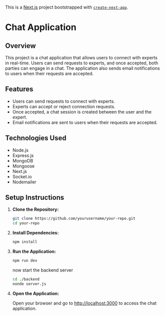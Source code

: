 This is a [Next.js](https://nextjs.org/) project bootstrapped with [`create-next-app`](https://github.com/vercel/next.js/tree/canary/packages/create-next-app).
# Chat Application

## Overview

This project is a chat application that allows users to connect with experts in real-time. Users can send requests to experts, and once accepted, both parties can engage in a chat. The application also sends email notifications to users when their requests are accepted.

## Features

- Users can send requests to connect with experts.
- Experts can accept or reject connection requests.
- Once accepted, a chat session is created between the user and the expert.
- Email notifications are sent to users when their requests are accepted.

## Technologies Used

- Node.js
- Express.js
- MongoDB
- Mongoose
- Next.js
- Socket.io
- Nodemailer

## Setup Instructions

1. **Clone the Repository:**

    ```bash
    git clone https://github.com/yourusername/your-repo.git
    cd your-repo
    ```

2. **Install Dependencies:**

    ```bash
    npm install
    ```
    
3. **Run the Application:**

    ```bash
    npm run dev
    ```
    now start the backend server

    ```bash
    cd ./backend
    nonde server.js
    ```
4. **Open the Application:**

    Open your browser and go to [http://localhost:3000](http://localhost:3000) to access the chat application.



